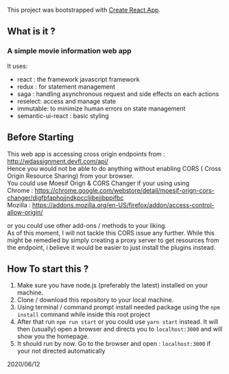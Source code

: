 This project was bootstrapped with [Create React App](https://github.com/facebook/create-react-app).

## What is it ?
### A simple movie information web app
It uses:</br>
- react : the framework javascript framework </br>
- redux : for statement management </br>
- saga : handling asynchronous request and side effects on each actions
- reselect: access and manage state
- immutable:  to minimize human errors on state management
- semantic-ui-react : basic styling

## Before Starting

This web app is accessing cross origin endpoints from :</br>
 http://wdassignment.devfl.com/api/ </br>
Hence you would not be able to do anything without enabling CORS ( Cross Origin Resource Sharing) from your browser.</br>
You could use Moesif Orign & CORS Changer if your using using </br>
Chrome : https://chrome.google.com/webstore/detail/moesif-orign-cors-changer/digfbfaphojjndkpccljibejjbppifbc </br>
 Mozilla : https://addons.mozilla.org/en-US/firefox/addon/access-control-allow-origin/ </br>
  
or you could use other add-ons / methods to your liking. </br>
As of this moment, I will not tackle this CORS issue any further. While this might be remedied by simply creating a proxy server to get resources from the endpoint, i believe it would be easier to just install the plugins instead. 

## How To start this ?
1. Make sure you have node.js (preferably the latest) installed on your machine.</br>
2. Clone / download this repository to your local machine.
3. Using terminal / command prompt install needed package using the `npm install` command while inside this root project</br>
4. After that run `npm run start` or you could use `yarn start` instead. It will then (usually) open a browser and directs you to `localhost:3000` and will show you the homepage.
5. It should run by now. Go to the browser and open : `localhost:3000` if your not directed automatically

2020/06/12
